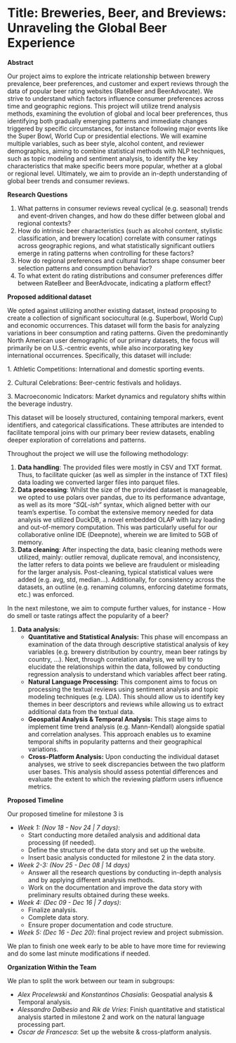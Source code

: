 # **Title**: Breweries, Beer, and Breviews: Unraveling the Global Beer Experience

**Abstract**

Our project aims to explore the intricate relationship between brewery prevalence, beer preferences, and customer and expert reviews through the data of popular beer rating websites (RateBeer and BeerAdvocate). We strive to understand which factors influence consumer preferences across time and geographic regions. This project will utilize trend analysis methods, examining the evolution of global and local beer preferences, thus identifying both gradually emerging patterns and immediate changes triggered by specific circumstances, for instance following major events like the Super Bowl, World Cup or presidential elections. We will examine multiple variables, such as beer style, alcohol content, and reviewer demographics, aiming to combine statistical methods with NLP techniques, such as topic modeling and sentiment analysis, to identify the key characteristics that make specific beers more popular, whether at a global or regional level. Ultimately, we aim to provide an in-depth understanding of global beer trends and consumer reviews.

**Research Questions**

1. What patterns in consumer reviews reveal cyclical (e.g. seasonal) trends and event-driven changes, and how do these differ between global and regional contexts?
2. How do intrinsic beer characteristics (such as alcohol content, stylistic classification, and brewery location) correlate with consumer ratings across geographic regions, and what statistically significant outliers emerge in rating patterns when controlling for these factors?
3. How do regional preferences and cultural factors shape consumer beer selection patterns and consumption behavior?
4. To what extent do rating distributions and consumer preferences differ between RateBeer and BeerAdvocate, indicating a platform effect?

**Proposed additional dataset**

We opted against utilizing another existing dataset, instead proposing to create a collection of significant sociocultural (e.g. Superbowl, World Cup) and economic occurrences. This dataset will form the basis for analyzing variations in beer consumption and rating patterns. Given the predominantly North American user demographic of our primary datasets, the focus will primarily be on U.S.-centric events, while also incorporating key international occurrences. Specifically, this dataset will include:

1\. Athletic Competitions: International and domestic sporting events.

2\. Cultural Celebrations: Beer-centric festivals and holidays.

3\. Macroeconomic Indicators: Market dynamics and regulatory shifts within the beverage industry.

This dataset will be loosely structured, containing temporal markers, event identifiers, and categorical classifications. These attributes are intended to facilitate temporal joins with our primary beer review datasets, enabling deeper exploration of correlations and patterns.

Throughout the project we will use the following methodology:

1. **Data handling**: The provided files were mostly in CSV and TXT format. Thus, to facilitate quicker (as well as simpler in the instance of TXT files) data loading we converted larger files into parquet files.
2. **Data processing**: Whilst the size of the provided dataset is manageable, we opted to use polars over pandas, due to its performance advantage, as well as its more _“SQL-ish”_ syntax, which aligned better with our team’s expertise. To combat the extensive memory needed for data analysis we utilized DuckDB, a novel embedded OLAP with lazy loading and out-of-memory computation. This was particularly useful for our collaborative online IDE (Deepnote), wherein we are limited to 5GB of memory.
3. **Data cleaning**: After inspecting the data, basic cleaning methods were utilized, mainly: outlier removal, duplicate removal, and inconsistency, the latter refers to data points we believe are fraudulent or misleading for the larger analysis. Post-cleaning, typical statistical values were added (e.g. avg, std, median…). Additionally, for consistency across the datasets, an outline (e.g. renaming columns, enforcing datetime formats, etc.) was enforced.

In the next milestone, we aim to compute further values, for instance - How do smell or taste ratings affect the popularity of a beer?

1. **Data analysis:**
    - **Quantitative and Statistical Analysis:** This phase will encompass an examination of the data through descriptive statistical analysis of key variables (e.g. brewery distribution by country, mean beer ratings by country, …). Next, through correlation analysis, we will try to elucidate the relationships within the data, followed by conducting regression analysis to understand which variables affect beer rating.
    - **Natural Language Processing:** This component aims to focus on processing the textual reviews using sentiment analysis and topic modeling techniques (e.g. LDA). This should allow us to identify key themes in beer descriptors and reviews while allowing us to extract additional data from the textual data.
    - **Geospatial Analysis & Temporal Analysis:** This stage aims to implement time trend analysis (e.g. Mann-Kendall) alongside spatial and correlation analyses. This approach enables us to examine temporal shifts in popularity patterns and their geographical variations.
    - **Cross-Platform Analysis:** Upon conducting the individual dataset analyses, we strive to seek discrepancies between the two platform user bases. This analysis should assess potential differences and evaluate the extent to which the reviewing platform users influence metrics.

**Proposed Timeline**

Our proposed timeline for milestone 3 is

- _Week 1: (Nov 18 - Nov 24 | 7 days)_:
  - Start conducting more detailed analysis and additional data processing (if needed).
  - Define the structure of the data story and set up the website.
  - Insert basic analysis conducted for milestone 2 in the data story.
- _Week 2-3: (Nov 25 - Dec 08 | 14 days)_
  - Answer all the research questions by conducting in-depth analysis and by applying different analysis methods.
  - Work on the documentation and improve the data story with preliminary results obtained during these weeks.
- _Week 4: (Dec 09 - Dec 16 | 7 days)_:
  - Finalize analysis.
  - Complete data story.
  - Ensure proper documentation and code structure.
- _Week 5: (Dec 16 - Dec 20)_: final project review and project submission.

We plan to finish one week early to be able to have more time for reviewing and do some last minute modifications if needed.

**Organization Within the Team**

We plan to split the work between our team in subgroups:

- _Alex Procelewski_ and _Konstantinos Chasialis_: Geospatial analysis & Temporal analysis.
- _Alessandro Dalbesio_ and _Rik de Vries_: Finish quantitative and statistical analysis started in milestone 2 and work on the natural language processing part.
- _Oscar de Francesca_: Set up the website & cross-platform analysis.
